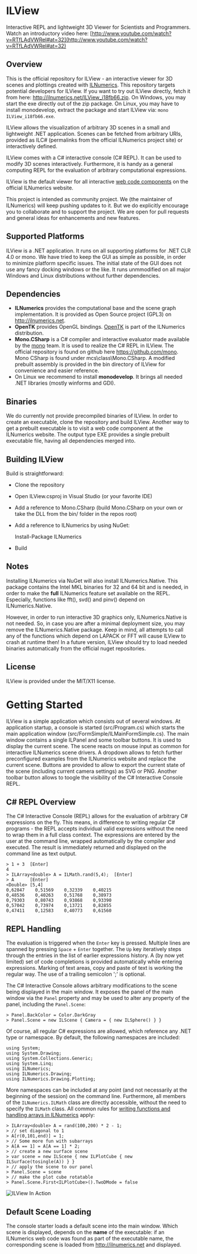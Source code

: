 # ILView 

Interactive REPL and lightweight 3D Viewer for Scientists and Programmers. 
Watch an introductory video here: [http://www.youtube.com/watch?v=RTfLAdVWReI#at=32](http://www.youtube.com/watch?v=RTfLAdVWReI#at=32)

## Overview

This is the official repository for ILView - an interactive viewer for 3D scenes and plottings created with [ILNumerics](http://ilnumerics.net). This repository targets 
potential developers for ILView. If you want to try out ILView directly, fetch it from here: <http://ilnumerics.net/ILView_i18fb66.zip>. On Windows, you may start the 
exe directly out of the zip package. On Linux, you may have to install monodevelop, extract the package and start ILView via: `mono ILView_i18fb66.exe`.  



ILView allows the visualization of arbitrary 3D scenes in a small and lightweight .NET application. Scenes can be fetched 
from arbitrary URIs, provided as ILC# (permalinks from the official ILNumerics project site) or interactively defined. 

ILView comes with a C# interactive console (C# REPL). It can be used to modify 3D scenes interactively. Furthermore, it is handy as a general 
computing REPL for the evaluation of arbitrary computational expressions. 

ILView is the default viewer for all interactive [web code components](http://ilnumerics.net/ilnumerics-interactive-web-component.html)
 on the official ILNumerics website.   

This project is intended as community project. We (the maintainer of ILNumerics) will keep pushing updates to it. 
But we do explicitly encourage you to collaborate and to support the project. We are open for pull requests and general ideas for 
enhancements and new features.  

## Supported Platforms 

ILView is a .NET application. It runs on all supporting platforms for .NET CLR 4.0 or mono. We have tried to keep the GUI as simple as 
possible, in order to minimize platform specific issues. The initial state of the GUI does not use any fancy docking windows or the like. 
It runs unmmodified on all major Windows and Linux distributions without further dependencies. 

## Dependencies

- **ILNumerics** provides the computational base and the scene graph implementation. It is provided as Open Source project (GPL3) on <http://ilnumerics.net>. 
- **OpenTK** provides OpenGL bindings. [OpenTK](http://opentk.com) is part of the ILNumerics distribution.
- **Mono.CSharp** is a C# compiler and interactive evaluator made available by the [mono](http://www.mono-project.com/Main_Page) team. It 
is used to realize the C# REPL in ILView. The official repository is found on github here <https://github.com/mono>. Mono CSharp is found under mcs\class\Mono.CSharp. 
A modified prebuilt assembly is provided in the bin directory of ILView for convenience and easier reference.
- On Linux we recommend to install **monodevelop**. It brings all needed .NET libraries (mostly winforms and GDI). 

## Binaries

We do currently not provide precompiled binaries of ILView. In order to create an executable, clone the repository and build ILView. Another way to 
get a prebuilt executable is to visit a web code component at the ILNumerics website. The output type EXE provides a single prebuilt 
executable file, having all dependencies merged into. 

## Building ILView

Build is straightforward: 

- Clone the repository
- Open ILView.csproj in Visual Studio (or your favorite IDE)
- Add a reference to Mono.CSharp (build Mono.CSharp on your own or take the DLL from the bin/ folder in the repos root)
- Add a reference to ILNumerics by using NuGet: 
    
    Install-Package ILNumerics

- Build
 
## Notes

Installing ILNumerics via NuGet will also install ILNumerics.Native. This package contains the Intel MKL binaries for 32 and 64 bit and is 
needed, in order to make the **full** ILNumerics feature set available on the REPL. Especially, functions like fft(), svd() and pinv() depend 
on ILNumerics.Native. 

However, in order to run interactive 3D graphics only, ILNumerics.Native is not needed. So, in case you are after a minimal deployment size, 
you may remove the ILNumerics.Native package. Keep in mind, all attempts to call any of the functions which depend on LAPACK or FFT will cause 
ILView to crash at runtime then! In a future version, ILView should try to load needed binaries automatically from the official nuget repositories. 

## License

ILView is provided under the MIT/X11 license.  

# Getting Started 

ILView is a simple application which consists out of several windows. At application startup, a console is started (src/Program.cs)
 which starts the main application window (src/FormSimple/ILMainFormSimple.cs). The main window contains a single ILPanel and some toolbar 
buttons. It is used to display the current scene. The scene reacts on mouse input as common for interactive ILNumerics scene drivers. 
A dropdown allows to fetch further preconfigured examples from the ILNumerics website and replace the current scene. Buttons are provided 
to allow to export the current state of the scene (including current camera settings) as SVG or PNG. Another toolbar button allows to toogle 
the visibility of the C# Interactive Console REPL. 
 
## C# REPL Overview

The C# Interactive Console (REPL) allows for the evaluation of arbitrary C# expressions on the fly. This means, in difference to writing 
regular C# programs - the REPL accepts individual valid expressions without the need to wrap them in a full class context. The 
expressions are entered by the user at the command line, wrapped automatically by the compiler and executed. The result is immediately 
returned and displayed on the command line as text output. 

    > 1 + 3  [Enter]
    4
	> ILArray<double> A = ILMath.rand(5,4);  [Enter] 
	> A      [Enter]
    <Double> [5,4]
    0,62847    0,51569    0,32339    0,40215 
    0,48536    0,40263    0,51768    0,38973 
    0,79303    0,80743    0,93868    0,93390 
    0,57042    0,73974    0,13721    0,82855 
    0,47411    0,12583    0,40773    0,61560 
	    
## REPL Handling 

The evaluation is triggered when the `Enter` key is pressed. Multiple lines are spanned by pressing `Space` + `Enter` together. The `Up` key 
iteratively steps through the entries in the list of earlier expressions history. A (by now yet limited) set of code completions is 
provided automatically while entering expressions. Marking of text areas, copy and paste of text is working the regular way. The use of a 
trailing semicolon ';' is optional.  

The C# Interactive Console allows arbitrary modifications to the scene being displayed in the main window. It exposes the panel of the 
main window via the `Panel` property and may be used to alter any property of the panel, including the `Panel.Scene`: 

    > Panel.BackColor = Color.DarkGray
    > Panel.Scene = new ILScene { Camera = { new ILSphere() } }

Of course, all regular C# expressions are allowed, which reference any .NET type or namespace. By default, the following namespaces are 
included: 

    using System;
    using System.Drawing;
    using System.Collections.Generic;
    using System.Linq; 
    using ILNumerics;
    using ILNumerics.Drawing;
    using ILNumerics.Drawing.Plotting;
	
More namespaces can be included at any point (and not necessarily at the beginning of the session) on the command line. Furthermore, 
all members of the `ILNumerics.ILMath` class are directly accessible, without the need to specify the `ILMath` class. All common rules 
for [writing functions and handling arrays in ILNumerics](http://ilnumerics.net/GeneralRules.html) apply: 

    > ILArray<double> A = rand(100,200) * 2 - 1; 
    > // set diagonal to 1
	> A[r(0,101,end)] = 1; 
    > // Some more fun with subarrays
    > A[A == 1] = A[A == 1] * 2; 
    > // create a new surface scene
    > var scene = new ILScene { new ILPlotCube { new ILSurface(tosingle(A)) } }
    > // apply the scene to our panel
    > Panel.Scene = scene
    > // make the plot cube rotatable
    > Panel.Scene.First<ILPlotCube>().TwoDMode = false

![ILView In Action](http://ilnumerics.net/media/png/ILViewScrSht.png "ILView and C# REPL in Action")

## Default Scene Loading 

The console starter loads a default scene into the main window. Which scene is displayed, depends 
on the **name** of the executable: if an ILNumerics web code was found as part of the executable name, the corresponding scene is loaded 
from http://ilnumerics.net and displayed. 